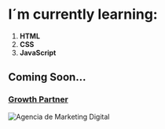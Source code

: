 # I´m currently learning:
1. **HTML**
2. **CSS**
3. **JavaScript**

## Coming Soon...

### [Growth Partner](https://www.GrowthPartner.online)
![Agencia de Marketing Digital](https://down.pimpamseo.com/downloads/descarga_2420_1741880835419.jpg)


<!--
**iPablo50/iPablo50** is a ✨ _special_ ✨ repository because its `README.md` (this file) appears on your GitHub profile.

Here are some ideas to get you started:

- 🔭 I’m currently working on ...
- 🌱 I’m currently learning ...
- 👯 I’m looking to collaborate on ...
- 🤔 I’m looking for help with ...
- 💬 Ask me about ...
- 📫 How to reach me: ...
- 😄 Pronouns: ...
- ⚡ Fun fact: ...
-->
